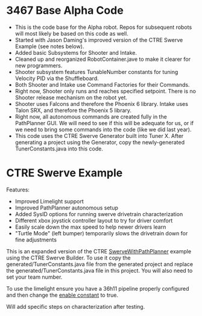 
# 3467 Base Alpha Code

- This is the code base for the Alpha robot. Repos for subsequent robots will most likely be based on this code as well.
- Started with Jason Daming's improved version of the CTRE Swerve Example (see notes below).
- Added basic Subsystems for Shooter and Intake.
- Cleaned up and reorganized RobotContainer.jave to make it clearer for new programmers.
- Shooter subsystem features TunableNumber constants for tuning Velocity PID via the Shuffleboard.
- Both Shooter and Intake use Command Factories for their Commands.
- Right now, Shooter only runs and reaches specified setpoint. There is no Shooter release mechanism on the robot yet.
- Shooter uses Falcons and therefore the Phoenix 6 library. Intake uses Talon SRX, and therefore the Phoenix 5 library.
- Right now, all autonomous commands are created fully in the PathPlanner GUI. We will need to see if this will be adequate for us, or if we need to bring some commands into the code (like we did last year).
- This code uses the CTRE Swerve Generator built into Tuner X. After generating a project using the Generator, copy the newly-generated TunerConstants.java into this code.


# CTRE Swerve Example

Features:
- Improved Limelight support
- Improved PathPlanner autonomous setup
- Added SysID options for running swerve drivetrain characterization
- Different xbox joystick controller layout to try for driver comfort
- Easily scale down the max speed to help newer drivers learn
- "Turtle Mode" (left bumper) temporarily slows the drivetrain down for fine adjustments

This is an expanded version of the CTRE [SwerveWithPathPlanner](https://github.com/CrossTheRoadElec/Phoenix6-Examples/tree/main/java/SwerveWithPathPlanner) example using the CTRE Swerve Builder.  To use it copy the generated/TunerConstants.java file from the generated project and replace the generated/TunerConstants.java file in this project.  You will also need to set your team number.

To use the limelight ensure you have a 36h11 pipeline properly configured and then change the [enable constant](https://github.com/jasondaming/ctre_swerve/blob/master/src/main/java/frc/robot/Vision/Limelight.java#L22) to true.

Will add specific steps on characterization after testing.
